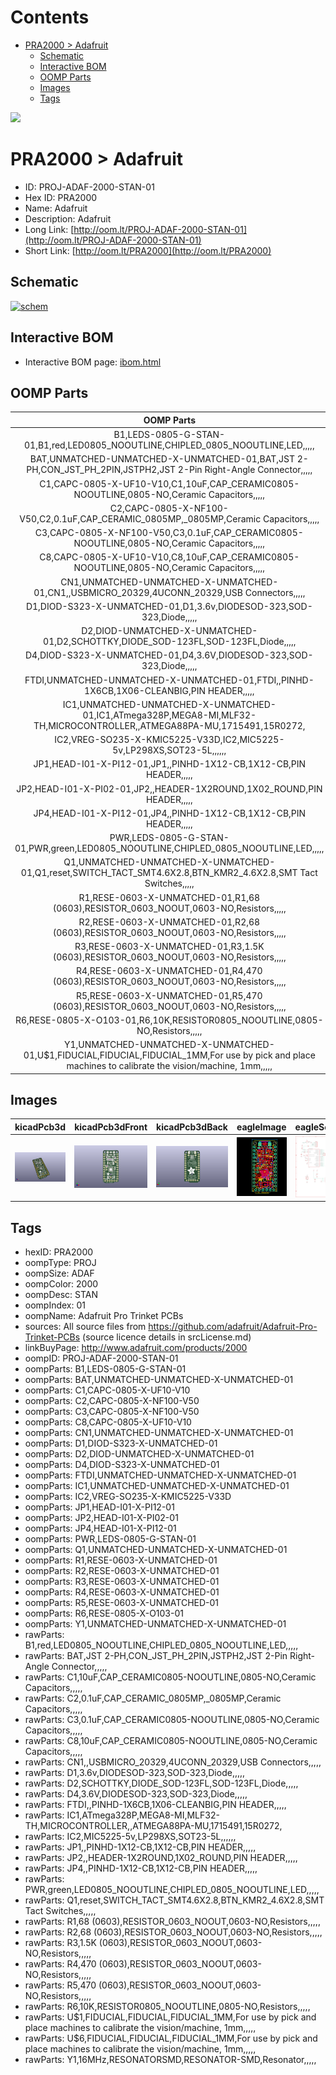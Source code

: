 



Contents
========

* [PRA2000 > Adafruit](#pra2000--adafruit)
	* [Schematic](#schematic)
	* [Interactive BOM](#interactive-bom)
	* [OOMP Parts](#oomp-parts)
	* [Images](#images)
	* [Tags](#tags)
  
![][im]
# PRA2000 > Adafruit

- ID: PROJ-ADAF-2000-STAN-01
- Hex ID: PRA2000
- Name: Adafruit
- Description: Adafruit
- Long Link: [http://oom.lt/PROJ-ADAF-2000-STAN-01](http://oom.lt/PROJ-ADAF-2000-STAN-01)
- Short Link: [http://oom.lt/PRA2000](http://oom.lt/PRA2000)

## Schematic
  
[![schem](eagleSchemImage.png)](eagleSchemImage.png)
## Interactive BOM

- Interactive BOM page: [ibom.html](https://htmlpreview.github.io/?https://github.com/oomlout/oomlout_OOMP_projects/blob/main/PROJ-ADAF-2000-STAN-01/kicad/bom/ibom.html)

## OOMP Parts
  

|OOMP Parts|
| :---: |
|B1,LEDS-0805-G-STAN-01,B1,red,LED0805_NOOUTLINE,CHIPLED_0805_NOOUTLINE,LED,,,,,|
|BAT,UNMATCHED-UNMATCHED-X-UNMATCHED-01,BAT,JST 2-PH,CON_JST_PH_2PIN,JSTPH2,JST 2-Pin Right-Angle Connector,,,,,|
|C1,CAPC-0805-X-UF10-V10,C1,10uF,CAP_CERAMIC0805-NOOUTLINE,0805-NO,Ceramic Capacitors,,,,,|
|C2,CAPC-0805-X-NF100-V50,C2,0.1uF,CAP_CERAMIC_0805MP,_0805MP,Ceramic Capacitors,,,,,|
|C3,CAPC-0805-X-NF100-V50,C3,0.1uF,CAP_CERAMIC0805-NOOUTLINE,0805-NO,Ceramic Capacitors,,,,,|
|C8,CAPC-0805-X-UF10-V10,C8,10uF,CAP_CERAMIC0805-NOOUTLINE,0805-NO,Ceramic Capacitors,,,,,|
|CN1,UNMATCHED-UNMATCHED-X-UNMATCHED-01,CN1,,USBMICRO_20329,4UCONN_20329,USB Connectors,,,,,|
|D1,DIOD-S323-X-UNMATCHED-01,D1,3.6v,DIODESOD-323,SOD-323,Diode,,,,,|
|D2,DIOD-UNMATCHED-X-UNMATCHED-01,D2,SCHOTTKY,DIODE_SOD-123FL,SOD-123FL,Diode,,,,,|
|D4,DIOD-S323-X-UNMATCHED-01,D4,3.6V,DIODESOD-323,SOD-323,Diode,,,,,|
|FTDI,UNMATCHED-UNMATCHED-X-UNMATCHED-01,FTDI,,PINHD-1X6CB,1X06-CLEANBIG,PIN HEADER,,,,,|
|IC1,UNMATCHED-UNMATCHED-X-UNMATCHED-01,IC1,ATmega328P,MEGA8-MI,MLF32-TH,MICROCONTROLLER,,ATMEGA88PA-MU,1715491,15R0272,|
|IC2,VREG-SO235-X-KMIC5225-V33D,IC2,MIC5225-5v,LP298XS,SOT23-5L,,,,,,|
|JP1,HEAD-I01-X-PI12-01,JP1,,PINHD-1X12-CB,1X12-CB,PIN HEADER,,,,,|
|JP2,HEAD-I01-X-PI02-01,JP2,,HEADER-1X2ROUND,1X02_ROUND,PIN HEADER,,,,,|
|JP4,HEAD-I01-X-PI12-01,JP4,,PINHD-1X12-CB,1X12-CB,PIN HEADER,,,,,|
|PWR,LEDS-0805-G-STAN-01,PWR,green,LED0805_NOOUTLINE,CHIPLED_0805_NOOUTLINE,LED,,,,,|
|Q1,UNMATCHED-UNMATCHED-X-UNMATCHED-01,Q1,reset,SWITCH_TACT_SMT4.6X2.8,BTN_KMR2_4.6X2.8,SMT Tact Switches,,,,,|
|R1,RESE-0603-X-UNMATCHED-01,R1,68 (0603),RESISTOR_0603_NOOUT,0603-NO,Resistors,,,,,|
|R2,RESE-0603-X-UNMATCHED-01,R2,68 (0603),RESISTOR_0603_NOOUT,0603-NO,Resistors,,,,,|
|R3,RESE-0603-X-UNMATCHED-01,R3,1.5K (0603),RESISTOR_0603_NOOUT,0603-NO,Resistors,,,,,|
|R4,RESE-0603-X-UNMATCHED-01,R4,470 (0603),RESISTOR_0603_NOOUT,0603-NO,Resistors,,,,,|
|R5,RESE-0603-X-UNMATCHED-01,R5,470 (0603),RESISTOR_0603_NOOUT,0603-NO,Resistors,,,,,|
|R6,RESE-0805-X-O103-01,R6,10K,RESISTOR0805_NOOUTLINE,0805-NO,Resistors,,,,,|
|Y1,UNMATCHED-UNMATCHED-X-UNMATCHED-01,U$1,FIDUCIAL,FIDUCIAL,FIDUCIAL_1MM,For use by pick and place machines to calibrate the vision/machine, 1mm,,,,,|

## Images
  
  

|kicadPcb3d|kicadPcb3dFront|kicadPcb3dBack|eagleImage|eagleSchemImage|
| :---: | :---: | :---: | :---: | :---: |
|[![kicadPcb3d](kicadPcb3d_140.png)](kicadPcb3d.png)|[![kicadPcb3dFront](kicadPcb3dFront_140.png)](kicadPcb3dFront.png)|[![kicadPcb3dBack](kicadPcb3dBack_140.png)](kicadPcb3dBack.png)|[![eagleImage](eagleImage_140.png)](eagleImage.png)|[![eagleSchemImage](eagleSchemImage_140.png)](eagleSchemImage.png)|

## Tags

- hexID: PRA2000
- oompType: PROJ
- oompSize: ADAF
- oompColor: 2000
- oompDesc: STAN
- oompIndex: 01
- oompName: Adafruit Pro Trinket PCBs
- sources: All source files from https://github.com/adafruit/Adafruit-Pro-Trinket-PCBs (source licence details in srcLicense.md)
- linkBuyPage: http://www.adafruit.com/products/2000
- oompID: PROJ-ADAF-2000-STAN-01
- oompParts: B1,LEDS-0805-G-STAN-01
- oompParts: BAT,UNMATCHED-UNMATCHED-X-UNMATCHED-01
- oompParts: C1,CAPC-0805-X-UF10-V10
- oompParts: C2,CAPC-0805-X-NF100-V50
- oompParts: C3,CAPC-0805-X-NF100-V50
- oompParts: C8,CAPC-0805-X-UF10-V10
- oompParts: CN1,UNMATCHED-UNMATCHED-X-UNMATCHED-01
- oompParts: D1,DIOD-S323-X-UNMATCHED-01
- oompParts: D2,DIOD-UNMATCHED-X-UNMATCHED-01
- oompParts: D4,DIOD-S323-X-UNMATCHED-01
- oompParts: FTDI,UNMATCHED-UNMATCHED-X-UNMATCHED-01
- oompParts: IC1,UNMATCHED-UNMATCHED-X-UNMATCHED-01
- oompParts: IC2,VREG-SO235-X-KMIC5225-V33D
- oompParts: JP1,HEAD-I01-X-PI12-01
- oompParts: JP2,HEAD-I01-X-PI02-01
- oompParts: JP4,HEAD-I01-X-PI12-01
- oompParts: PWR,LEDS-0805-G-STAN-01
- oompParts: Q1,UNMATCHED-UNMATCHED-X-UNMATCHED-01
- oompParts: R1,RESE-0603-X-UNMATCHED-01
- oompParts: R2,RESE-0603-X-UNMATCHED-01
- oompParts: R3,RESE-0603-X-UNMATCHED-01
- oompParts: R4,RESE-0603-X-UNMATCHED-01
- oompParts: R5,RESE-0603-X-UNMATCHED-01
- oompParts: R6,RESE-0805-X-O103-01
- oompParts: Y1,UNMATCHED-UNMATCHED-X-UNMATCHED-01
- rawParts: B1,red,LED0805_NOOUTLINE,CHIPLED_0805_NOOUTLINE,LED,,,,,
- rawParts: BAT,JST 2-PH,CON_JST_PH_2PIN,JSTPH2,JST 2-Pin Right-Angle Connector,,,,,
- rawParts: C1,10uF,CAP_CERAMIC0805-NOOUTLINE,0805-NO,Ceramic Capacitors,,,,,
- rawParts: C2,0.1uF,CAP_CERAMIC_0805MP,_0805MP,Ceramic Capacitors,,,,,
- rawParts: C3,0.1uF,CAP_CERAMIC0805-NOOUTLINE,0805-NO,Ceramic Capacitors,,,,,
- rawParts: C8,10uF,CAP_CERAMIC0805-NOOUTLINE,0805-NO,Ceramic Capacitors,,,,,
- rawParts: CN1,,USBMICRO_20329,4UCONN_20329,USB Connectors,,,,,
- rawParts: D1,3.6v,DIODESOD-323,SOD-323,Diode,,,,,
- rawParts: D2,SCHOTTKY,DIODE_SOD-123FL,SOD-123FL,Diode,,,,,
- rawParts: D4,3.6V,DIODESOD-323,SOD-323,Diode,,,,,
- rawParts: FTDI,,PINHD-1X6CB,1X06-CLEANBIG,PIN HEADER,,,,,
- rawParts: IC1,ATmega328P,MEGA8-MI,MLF32-TH,MICROCONTROLLER,,ATMEGA88PA-MU,1715491,15R0272,
- rawParts: IC2,MIC5225-5v,LP298XS,SOT23-5L,,,,,,
- rawParts: JP1,,PINHD-1X12-CB,1X12-CB,PIN HEADER,,,,,
- rawParts: JP2,,HEADER-1X2ROUND,1X02_ROUND,PIN HEADER,,,,,
- rawParts: JP4,,PINHD-1X12-CB,1X12-CB,PIN HEADER,,,,,
- rawParts: PWR,green,LED0805_NOOUTLINE,CHIPLED_0805_NOOUTLINE,LED,,,,,
- rawParts: Q1,reset,SWITCH_TACT_SMT4.6X2.8,BTN_KMR2_4.6X2.8,SMT Tact Switches,,,,,
- rawParts: R1,68 (0603),RESISTOR_0603_NOOUT,0603-NO,Resistors,,,,,
- rawParts: R2,68 (0603),RESISTOR_0603_NOOUT,0603-NO,Resistors,,,,,
- rawParts: R3,1.5K (0603),RESISTOR_0603_NOOUT,0603-NO,Resistors,,,,,
- rawParts: R4,470 (0603),RESISTOR_0603_NOOUT,0603-NO,Resistors,,,,,
- rawParts: R5,470 (0603),RESISTOR_0603_NOOUT,0603-NO,Resistors,,,,,
- rawParts: R6,10K,RESISTOR0805_NOOUTLINE,0805-NO,Resistors,,,,,
- rawParts: U$1,FIDUCIAL,FIDUCIAL,FIDUCIAL_1MM,For use by pick and place machines to calibrate the vision/machine, 1mm,,,,,
- rawParts: U$6,FIDUCIAL,FIDUCIAL,FIDUCIAL_1MM,For use by pick and place machines to calibrate the vision/machine, 1mm,,,,,
- rawParts: Y1,16MHz,RESONATORSMD,RESONATOR-SMD,Resonator,,,,,



[im]: kicadPcb3d_450.png
